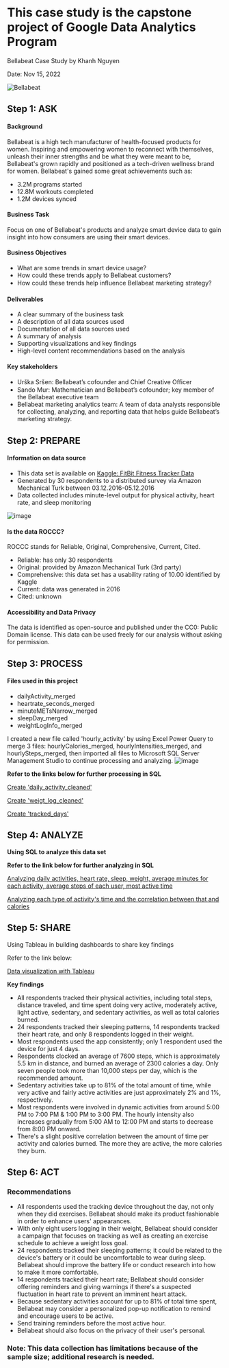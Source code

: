 # This case study is the capstone project of Google Data Analytics Program

Bellabeat Case Study by Khanh Nguyen

Date: Nov 15, 2022

![Bellabeat](https://user-images.githubusercontent.com/81607668/127726632-fe6da755-6267-4227-8740-77d3275f446e.png)
## Step 1: ASK
#### Background
Bellabeat is a high tech manufacturer of health-focused products for women. Inspiring and empowering women to reconnect with themselves, unleash their inner strengths
and be what they were meant to be, Bellabeat's grown rapidly and positioned as a tech-driven wellness brand for women. Bellabeat's gained some great achievements such
as:
- 3.2M programs started
- 12.8M workouts completed
- 1.2M devices synced
#### Business Task
Focus on one of Bellabeat's products and analyze smart device data to gain insight into how consumers are using their smart devices.
#### Business Objectives
- What are some trends in smart device usage?
- How could these trends apply to Bellabeat customers?
- How could these trends help inﬂuence Bellabeat marketing strategy?
#### Deliverables
- A clear summary of the business task
- A description of all data sources used
- Documentation of all data sources used 
- A summary of analysis
- Supporting visualizations and key findings
- High-level content recommendations based on the analysis
#### Key stakeholders
- Urška Sršen: Bellabeat’s cofounder and Chief Creative Oﬃcer
- Sando Mur: Mathematician and Bellabeat’s cofounder; key member of the Bellabeat executive team
- Bellabeat marketing analytics team: A team of data analysts responsible for collecting, analyzing, and reporting data that helps guide Bellabeat’s marketing strategy.

## Step 2: PREPARE
#### Information on data source
- This data set is available on [Kaggle: FitBit Fitness Tracker Data](https://www.kaggle.com/datasets/arashnic/fitbit?resource=download)
- Generated by 30 respondents to a distributed survey via Amazon Mechanical Turk between 03.12.2016-05.12.2016
- Data collected includes minute-level output for physical activity, heart rate, and sleep monitoring

![image](https://user-images.githubusercontent.com/118149630/202075086-bbd21061-fa87-4443-b1e6-4e11f2cdaeca.png)

#### Is the data ROCCC?
ROCCC stands for Reliable, Original, Comprehensive, Current, Cited.
- Reliable: has only 30 respondents
- Original: provided by Amazon Mechanical Turk (3rd party)
- Comprehensive: this data set has a usability rating of 10.00 identified by Kaggle
- Current: data was generated in 2016
- Cited: unknown
#### Accessibility and Data Privacy
The data is identified as open-source and published under the CC0: Public Domain license. This data can be used freely for our analysis without asking for permission.

## Step 3: PROCESS
#### Files used in this project
- dailyActivity_merged
- heartrate_seconds_merged
- minuteMETsNarrow_merged
- sleepDay_merged
- weightLogInfo_merged

I created a new file called 'hourly_activity' by using Excel Power Query to merge 3 files: hourlyCalories_merged, hourlyIntensities_merged, and hourlySteps_merged, then imported all files to Microsoft SQL Server Management Studio to continue processing and analyzing.
![image](https://user-images.githubusercontent.com/118149630/202075507-6c4501c4-e946-4fcb-866f-b20e6b54f8b3.png)

**Refer to the links below for further processing in SQL**

[Create 'daily_activity_cleaned'](https://github.com/KhanhNguyen228/Personal_projects/blob/main/Cleaning_daily_activity.sql)

[Create 'weigt_log_cleaned'](https://github.com/KhanhNguyen228/Personal_projects/blob/main/Cleaning_weight_log_info.sql)

[Create 'tracked_days'](https://github.com/KhanhNguyen228/Personal_projects/blob/main/creating_tracked_days.sql)

## Step 4: ANALYZE
**Using SQL to analyze this data set**

**Refer to the link below for further analyzing in SQL**

[Analyzing daily activities, heart rate, sleep, weight, average minutes for each activity, average steps of each user, most active time](https://github.com/KhanhNguyen228/Personal_projects/blob/main/Analyzing.sql)

[Analyzing each type of activity's time and the correlation between that and calories](https://github.com/KhanhNguyen228/Personal_projects/blob/main/Analyzing_intensity_and_correlation.sql)

## Step 5: SHARE
Using Tableau in building dashboards to share key findings

Refer to the link below:

[Data visualization with Tableau](https://public.tableau.com/app/profile/giakhanh2208/viz/GoogleDataAnalyticsCapstoneProject_16686921201920/Story1)

**Key findings**
- All respondents tracked their physical activities, including total steps, distance traveled, and time spent doing very active, moderately active, light active, sedentary, and sedentary activities, as well as total calories burned.
- 24 respondents tracked their sleeping patterns, 14 respondents tracked their heart rate, and only 8 respondents logged in their weight.
- Most respondents used the app consistently; only 1 respondent used the device for just 4 days.
- Respondents clocked an average of 7600 steps, which is approximately 5.5 km in distance, and burned an average of 2300 calories a day. Only seven people took more than 10,000 steps per day, which is the recommended amount. 
- Sedentary activities take up to 81% of the total amount of time, while very active and fairly active activities are just approximately 2% and 1%, respectively.
- Most respondents were involved in dynamic activities from around 5:00 PM to 7:00 PM & 1:00 PM to 3:00 PM. The hourly intensity also increases gradually from 5:00 AM to 12:00 PM and starts to decrease from 8:00 PM onward.
- There's a slight positive correlation between the amount of time per activity and calories burned. The more they are active, the more calories they burn.
## Step 6: ACT
### Recommendations
- All respondents used the tracking device throughout the day, not only when they did exercises. Bellabeat should make its product fashionable in order to enhance users' appearances.
- With only eight users logging in their weight, Bellabeat should consider a campaign that focuses on tracking as well as creating an exercise schedule to achieve a weight loss goal.
- 24 respondents tracked their sleeping patterns; it could be related to the device's battery or it could be uncomfortable to wear during sleep. Bellabeat should improve the battery life or conduct research into how to make it more comfortable.
- 14 respondents tracked their heart rate; Bellabeat should consider offering reminders and giving warnings if there's a suspected fluctuation in heart rate to prevent an imminent heart attack.
- Because sedentary activities account for up to 81% of total time spent, Bellabeat may consider a personalized pop-up notification to remind and encourage users to be active. 
- Send training reminders before the most active hour.
- Bellabeat should also focus on the privacy of their user's personal.

### Note: This data collection has limitations because of the sample size; additional research is needed.


